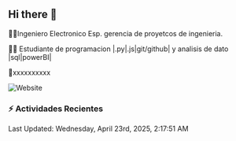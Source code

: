 ## Hi there 👋



👨‍💻Ingeniero Electronico Esp. gerencia de proyetcos de ingenieria.

👨‍🎓 Estudiante de programacion |.py|.js|git/github| y analisis de dato |sql|powerBI|

📱xxxxxxxxxx

![Website](https://img.shields.io/website?url=https%3A%2F%2Fwww.linkedin.com%2Fin%2Fstivenson-corredor-aa7382293%2F)


### :zap: Actividades Recientes
<!--RECENT_ACTIVITY:start-->
<!--RECENT_ACTIVITY:end-->
<!--RECENT_ACTIVITY:last_update-->
Last Updated: Wednesday, April 23rd, 2025, 2:17:51 AM
<!--RECENT_ACTIVITY:last_update_end-->

<!--
**sticoar/sticoar** is a ✨ _special_ ✨ repository because its `README.md` (this file) appears on your GitHub profile.

Here are some ideas to get you started:

- 🔭 I’m currently working on ...
- 🌱 I’m currently learning ...
- 👯 I’m looking to collaborate on ...
- 🤔 I’m looking for help with ...
- 💬 Ask me about ...
- 📫 How to reach me: ...
- 😄 Pronouns: ...
- ⚡ Fun fact: ...
-->
